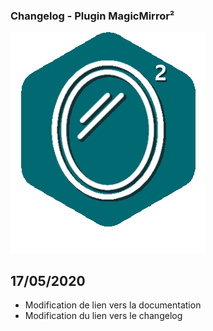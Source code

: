 ### Changelog - Plugin MagicMirror²

![Icon](magicmirror2_icon.png)

## 17/05/2020

- Modification de lien vers la documentation
- Modification du lien vers le changelog